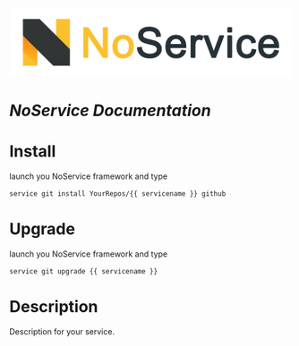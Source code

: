 ![](https://raw.githubusercontent.com/NOOXY-inc/Art-Collection/master/NoService/NoService.png)
# ***NoService Documentation***

# Install
launch you NoService framework and type
```
service git install YourRepos/{{ servicename }} github
```

# Upgrade
launch you NoService framework and type
```
service git upgrade {{ servicename }}
```

# Description
Description for your service.
